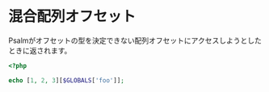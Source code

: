 # 混合配列オフセット

Psalmがオフセットの型を決定できない配列オフセットにアクセスしようとしたときに返されます。

```php
<?php

echo [1, 2, 3][$GLOBALS['foo']];
```
